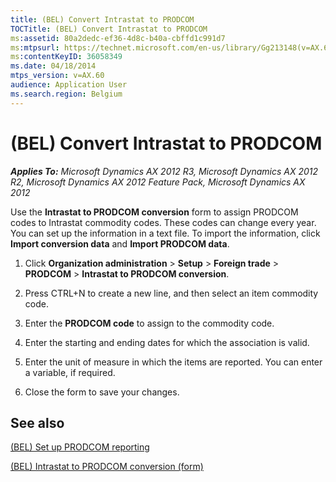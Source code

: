 ```yaml
---
title: (BEL) Convert Intrastat to PRODCOM
TOCTitle: (BEL) Convert Intrastat to PRODCOM
ms:assetid: 80a2dedc-ef36-4d8c-b40a-cbffd1c991d7
ms:mtpsurl: https://technet.microsoft.com/en-us/library/Gg213148(v=AX.60)
ms:contentKeyID: 36058349
ms.date: 04/18/2014
mtps_version: v=AX.60
audience: Application User
ms.search.region: Belgium
---
```


# (BEL) Convert Intrastat to PRODCOM 


_**Applies To:** Microsoft Dynamics AX 2012 R3, Microsoft Dynamics AX 2012 R2, Microsoft Dynamics AX 2012 Feature Pack, Microsoft Dynamics AX 2012_

Use the **Intrastat to PRODCOM conversion** form to assign PRODCOM codes to Intrastat commodity codes. These codes can change every year. You can set up the information in a text file. To import the information, click **Import conversion data** and **Import PRODCOM data**.

1.  Click **Organization administration** \> **Setup** \> **Foreign trade** \> **PRODCOM** \> **Intrastat to PRODCOM conversion**.

2.  Press CTRL+N to create a new line, and then select an item commodity code.

3.  Enter the **PRODCOM code** to assign to the commodity code.

4.  Enter the starting and ending dates for which the association is valid.

5.  Enter the unit of measure in which the items are reported. You can enter a variable, if required.

6.  Close the form to save your changes.

## See also

[(BEL) Set up PRODCOM reporting](bel-set-up-prodcom-reporting.md)

[(BEL) Intrastat to PRODCOM conversion (form)](https://technet.microsoft.com/en-us/library/aa556992\(v=ax.60\))

  


